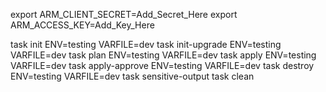 export ARM_CLIENT_SECRET=Add_Secret_Here
export ARM_ACCESS_KEY=Add_Key_Here

task init          ENV=testing VARFILE=dev
task init-upgrade  ENV=testing VARFILE=dev
task plan          ENV=testing VARFILE=dev
task apply         ENV=testing VARFILE=dev
task apply-approve ENV=testing VARFILE=dev
task destroy       ENV=testing VARFILE=dev
task sensitive-output
task clean